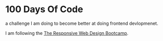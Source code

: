 # 100 Days Of Code

a challenge I am doing to become better at doing frontend devlopmenet.

I am following the [The Responsive Web Design Bootcamp][0].

[0]: https://scrimba.com/g/gresponsive
